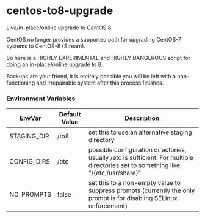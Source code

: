 # centos-to8-upgrade

Live/in-place/online upgrade to CentOS 8.

CentOS no longer provides a supported path for upgrading CentOS-7 systems to
CentOS-8 (Stream).

So here is a HIGHLY EXPERIMENTAL and HIGHLY DANGEROUS script for doing an
in-place/online upgrade to 8.

Backups are your friend, it is entirely possible you will be left with a
non-functioning and irrepairable system after this process finishes.

### Environment Variables

| EnvVar | Default Value | Description |
| ------ | ------ | ------ |
| STAGING_DIR | /to8 | set this to use an alternative staging directory |
| CONFIG_DIRS | /etc | possible configuration directories, usually /etc is sufficient. For multiple directories set to something like "/{etc,/usr/share}" |
| NO_PROMPTS | false | set this to a non-empty value to suppress prompts (currently the only prompt is for disabling SELinux enforcement) |
